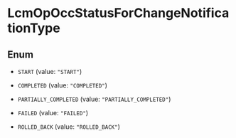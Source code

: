 
# LcmOpOccStatusForChangeNotificationType

## Enum


* `START` (value: `"START"`)

* `COMPLETED` (value: `"COMPLETED"`)

* `PARTIALLY_COMPLETED` (value: `"PARTIALLY_COMPLETED"`)

* `FAILED` (value: `"FAILED"`)

* `ROLLED_BACK` (value: `"ROLLED_BACK"`)



